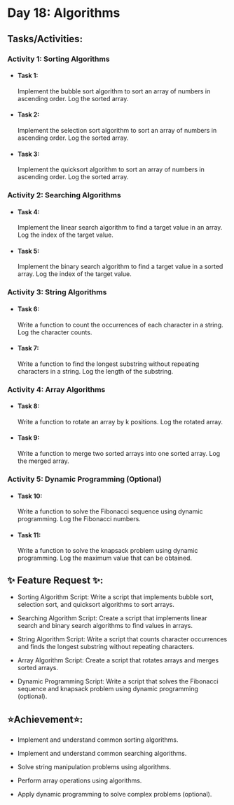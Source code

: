 # Day 18: Algorithms

## Tasks/Activities:

### Activity 1: Sorting Algorithms

- #### Task 1:

  Implement the bubble sort algorithm to sort an array of numbers in ascending order. Log the sorted array.

- #### Task 2:

  Implement the selection sort algorithm to sort an array of numbers in ascending order. Log the sorted array.

- #### Task 3:
  Implement the quicksort algorithm to sort an array of numbers in ascending order. Log the sorted array.

### Activity 2: Searching Algorithms

- #### Task 4:

  Implement the linear search algorithm to find a target value in an array. Log the index of the target value.

- #### Task 5:
  Implement the binary search algorithm to find a target value in a sorted array. Log the index of the target value.

### Activity 3: String Algorithms

- #### Task 6:

  Write a function to count the occurrences of each character in a string. Log the character counts.

- #### Task 7:
  Write a function to find the longest substring without repeating characters in a string. Log the length of the substring.

### Activity 4: Array Algorithms

- #### Task 8:

  Write a function to rotate an array by k positions. Log the rotated array.

- #### Task 9:
  Write a function to merge two sorted arrays into one sorted array. Log the merged array.

### Activity 5: Dynamic Programming (Optional)

- #### Task 10:

  Write a function to solve the Fibonacci sequence using dynamic programming. Log the Fibonacci numbers.

- #### Task 11:
  Write a function to solve the knapsack problem using dynamic programming. Log the maximum value that can be obtained.

## ✨ Feature Request ✨:


- Sorting Algorithm Script: Write a script that implements bubble sort, selection sort, and quicksort algorithms to sort arrays.

- Searching Algorithm Script: Create a script that implements linear search and binary search algorithms to find values in arrays.

- String Algorithm Script: Write a script that counts character occurrences and finds the longest substring without repeating characters.

- Array Algorithm Script: Create a script that rotates arrays and merges sorted arrays.

- Dynamic Programming Script: Write a script that solves the Fibonacci sequence and knapsack problem using dynamic programming (optional).

## ⭐Achievement⭐:

- Implement and understand common sorting algorithms.

- Implement and understand common searching algorithms.

- Solve string manipulation problems using algorithms.

- Perform array operations using algorithms.

- Apply dynamic programming to solve complex problems (optional).